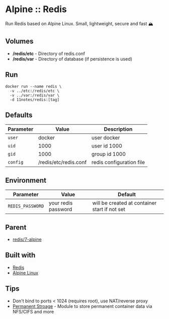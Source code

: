 # Alpine :: Redis
Run Redis based on Alpine Linux. Small, lightweight, secure and fast 🏔️

## Volumes
* **/redis/etc** - Directory of redis.conf
* **/redis/var** - Directory of database (if persistence is used)

## Run
```shell
docker run --name redis \
  -v ../etc:/redis/etc \
  -v ../var:/redis/var \
  -d 11notes/redis:[tag]
```

## Defaults
| Parameter | Value | Description |
| --- | --- | --- |
| `user` | docker | user docker |
| `uid` | 1000 | user id 1000 |
| `gid` | 1000 | group id 1000 |
| `config` | /redis/etc/redis.conf | redis configuration file |

## Environment
| Parameter | Value | Default |
| --- | --- | --- |
| `REDIS_PASSWORD` | your redis password | will be created at container start if not set |

## Parent
* [redis/7-alpine](https://github.com/docker-library/redis/blob/7ef4e925387c9c4063b25e83928a85ff44dddf4d/7.0/alpine/Dockerfile)

## Built with
* [Redis](https://redis.io)
* [Alpine Linux](https://alpinelinux.org)

## Tips
* Don't bind to ports < 1024 (requires root), use NAT/reverse proxy
* [Permanent Stroage](https://github.com/11notes/alpine-docker-netshare) - Module to store permanent container data via NFS/CIFS and more